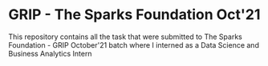 # GRIP - The Sparks Foundation Oct'21
This repository contains all the task that were submitted to The Sparks Foundation - GRIP October'21 batch where I interned as a Data Science and Business Analytics Intern
